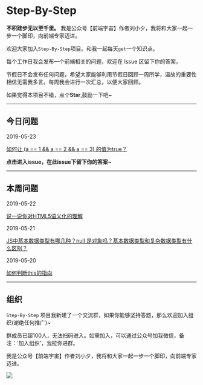 # Step-By-Step

**不积跬步无以至千里。** 我是公众号【前端宇宙】作者刘小夕，我将和大家一起一步一个脚印，向前端专家迈进。


欢迎大家加入`Step-By-Step`项目。和我一起每天`get`一个知识点。

每个工作日我会发布一个前端相关的问题，欢迎在 Issue 区留下你的答案。

节假日不会发布任何问题，希望大家能够利用节假日回顾一周所学，温故的重要性相信无需我多言。每周我会进行一次汇总，以便大家回顾。

如果觉得本项目不错，点个**Star**,鼓励一下吧~
___


## 今日问题

2019-05-23

[如何让 (a == 1 && a == 2 && a == 3) 的值为true？](https://github.com/YvetteLau/Step-By-Step/issues/9)

**点击进入issue，在此issue下留下你的答案~**

___


## 本周问题


2019-05-22

[说一说你对HTML5语义化的理解](https://github.com/YvetteLau/Step-By-Step/issues/8)

2019-05-21

[JS中基本数据类型有哪几种？null 是对象吗？基本数据类型和复杂数据类型有什么区别？](https://github.com/YvetteLau/Step-By-Step/issues/5)


2019-05-20

[如何判断this的指向](https://github.com/YvetteLau/Step-By-Step/issues/1)

____

## 组织

`Step-By-Step` 项目我新建了一个交流群，如果你能够坚持答题，那么欢迎加入组织(谢绝任何推广)~

群成员已超100人，无法扫码进入。如需加入，可以通过公众号加我微信，备注：'加入组织'，我拉你进群。




我是公众号【前端宇宙】作者刘小夕，我将和大家一起一步一个脚印，向前端专家迈进。

![](https://m.360buyimg.com/njmobilecms/jfs/t30304/185/1406001686/147216/4ef9d44e/5cde9687N8f2c3e61.png)
